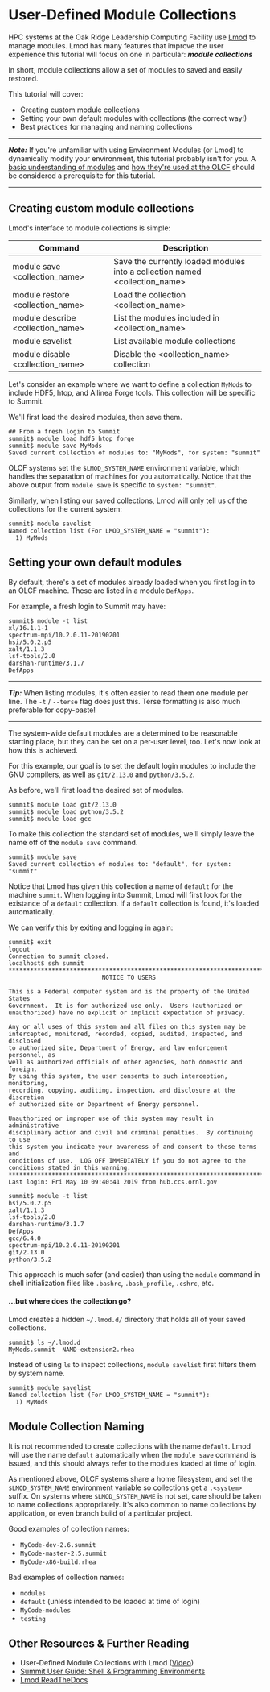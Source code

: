# User-Defined Module Collections

HPC systems at the Oak Ridge Leadership Computing Facility use [Lmod](https://lmod.readthedocs.io/en/latest/) to manage modules. Lmod has many features that improve the user experience this tutorial will focus on one in particular: ***module collections***

In short, module collections allow a set of modules to saved and easily restored. 

This tutorial will cover:

- Creating custom module collections
- Setting your own default modules with collections (the correct way!)
- Best practices for managing and naming collections

<hr>

***Note:***
If you're unfamiliar with using Environment Modules (or Lmod) to dynamically modify your environment, this tutorial probably isn't for you. A [basic understanding of modules](https://en.wikipedia.org/wiki/Environment_Modules_(software)) and [how they're used at the OLCF](https://www.olcf.ornl.gov/for-users/system-user-guides/summit/summit-user-guide/#shell-&-programming-environments) should be considered a prerequisite for this tutorial.

<hr>

## Creating custom module collections

Lmod's interface to module collections is simple:

| Command                           | Description                                                                 |
|-----------------------------------|-----------------------------------------------------------------------------|
| module save \<collection_name>     | Save the currently loaded modules into a collection named \<collection_name> |
| module restore \<collection_name>  | Load the collection \<collection_name>                                       |
| module describe \<collection_name> | List the modules included in \<collection_name>                              |
| module savelist                   | List available module collections                                           |
| module disable \<collection_name>  | Disable the \<collection_name> collection                                    |

Let's consider an example where we want to define a collection `MyMods` to include HDF5, htop, and Allinea Forge tools. This collection will be specific to Summit.

We'll first load the desired modules, then save them.

```
## From a fresh login to Summit
summit$ module load hdf5 htop forge
summit$ module save MyMods
Saved current collection of modules to: "MyMods", for system: "summit"
```

OLCF systems set the `$LMOD_SYSTEM_NAME` environment variable, which handles the separation of machines for you automatically. Notice that the above output from `module save` is specific to `system: "summit"`.

Similarly, when listing our saved collections, Lmod will only tell us of the collections for the current system:

```
summit$ module savelist
Named collection list (For LMOD_SYSTEM_NAME = "summit"):
  1) MyMods
```


## Setting your own default modules
By default, there's a set of modules already loaded when you first log in to an OLCF machine. These are listed in a module `DefApps`. 

For example, a fresh login to Summit may have:

```
summit$ module -t list
xl/16.1.1-1
spectrum-mpi/10.2.0.11-20190201
hsi/5.0.2.p5
xalt/1.1.3
lsf-tools/2.0
darshan-runtime/3.1.7
DefApps

```

<hr>

***Tip:***
When listing modules, it's often easier to read them one module per line. The `-t` / `--terse` flag does just this. Terse formatting is also much preferable for copy-paste!

<hr>

The system-wide default modules are a determined to be reasonable starting place, but they can be set on a per-user level, too. Let's now look at how this is achieved. 

For this example, our goal is to set the default login modules to include the GNU compilers, as well as `git/2.13.0` and `python/3.5.2`.

As before, we'll first load the desired set of modules.

```
summit$ module load git/2.13.0
summit$ module load python/3.5.2
summit$ module load gcc
```

To make this collection the standard set of modules, we'll simply leave the name off of the `module save` command.

```
summit$ module save
Saved current collection of modules to: "default", for system: "summit"
```

Notice that Lmod has given this collection a name of `default` for the machine `summit`. When logging into Summit, Lmod will first look for the existance of a `default` collection. If a `default` collection is found, it's loaded automatically. 

We can verify this by exiting and logging in again:

```
summit$ exit
logout
Connection to summit closed.
localhost$ ssh summit
****************************************************************************
                          NOTICE TO USERS

This is a Federal computer system and is the property of the United States
Government.  It is for authorized use only.  Users (authorized or
unauthorized) have no explicit or implicit expectation of privacy.

Any or all uses of this system and all files on this system may be
intercepted, monitored, recorded, copied, audited, inspected, and disclosed
to authorized site, Department of Energy, and law enforcement personnel, as
well as authorized officials of other agencies, both domestic and foreign.
By using this system, the user consents to such interception, monitoring,
recording, copying, auditing, inspection, and disclosure at the discretion
of authorized site or Department of Energy personnel.

Unauthorized or improper use of this system may result in administrative
disciplinary action and civil and criminal penalties.  By continuing to use
this system you indicate your awareness of and consent to these terms and
conditions of use.  LOG OFF IMMEDIATELY if you do not agree to the
conditions stated in this warning.
****************************************************************************
Last login: Fri May 10 09:40:41 2019 from hub.ccs.ornl.gov

summit$ module -t list
hsi/5.0.2.p5
xalt/1.1.3
lsf-tools/2.0
darshan-runtime/3.1.7
DefApps
gcc/6.4.0
spectrum-mpi/10.2.0.11-20190201
git/2.13.0
python/3.5.2
```

This approach is much safer (and easier) than using the `module` command in shell initialization files like `.bashrc`, `.bash_profile`, `.cshrc`, etc. 

#### ...but where does the collection go?
Lmod creates a hidden `~/.lmod.d/` directory that holds all of your saved collections.

```
summit$ ls ~/.lmod.d
MyMods.summit  NAMD-extension2.rhea

```

Instead of using `ls` to inspect collections, `module savelist` first filters them by system name. 

```
summit$ module savelist
Named collection list (For LMOD_SYSTEM_NAME = "summit"):
  1) MyMods
```

## Module Collection Naming
It is not recommended to create collections with the name `default`. Lmod will use the name `default` automatically when the `module save` command is issued, and this should always refer to the modules loaded at time of login. 

As mentioned above, OLCF systems share a home filesystem, and set the `$LMOD_SYSTEM_NAME` environment variable so collections get a `.<system>` suffix. On systems where `$LMOD_SYSTEM_NAME` is not set, care should be taken to name collections appropriately. It's also common to name collections by application, or even branch build of a particular project. 

Good examples of collection names:

- `MyCode-dev-2.6.summit`
- `MyCode-master-2.5.summit`
- `MyCode-x86-build.rhea`

Bad examples of collection names:

- `modules`
- `default` (unless intended to be loaded at time of login)
- `MyCode-modules`
- `testing`


## Other Resources & Further Reading
- User-Defined Module Collections with Lmod ([Video](https://vimeo.com/293582400))
- [Summit User Guide: Shell & Programming Environments](https://www.olcf.ornl.gov/for-users/system-user-guides/summit/summit-user-guide/#shell-&-programming-environments)
- [Lmod ReadTheDocs](https://lmod.readthedocs.io/en/latest/)
